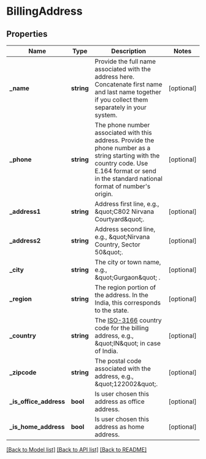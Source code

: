 # BillingAddress

## Properties
Name | Type | Description | Notes
------------ | ------------- | ------------- | -------------
**_name** | **string** | Provide the full name associated with the address here. Concatenate first name and last name together if you collect them separately in your system. | [optional] 
**_phone** | **string** | The phone number associated with this address. Provide the phone number as a string starting with the country code. Use E.164 format or send in the standard national format of number&#39;s origin. | [optional] 
**_address1** | **string** | Address first line, e.g., \&quot;C802 Nirvana Courtyard\&quot;. | [optional] 
**_address2** | **string** | Address second line, e.g., \&quot;Nirvana Country, Sector 50\&quot;. | [optional] 
**_city** | **string** | The city or town name, e.g., \&quot;Gurgaon\&quot; . | [optional] 
**_region** | **string** | The region portion of the address. In the India, this corresponds to the state. | [optional] 
**_country** | **string** | The [ISO-3166](https://en.wikipedia.org/wiki/ISO_3166-1_alpha-2) country code for the billing address, e.g., \&quot;IN\&quot; in case of India. | [optional] 
**_zipcode** | **string** | The postal code associated with the address, e.g., \&quot;122002\&quot;. | [optional] 
**_is_office_address** | **bool** | Is user chosen this address as office address. | [optional] 
**_is_home_address** | **bool** | Is user chosen this address as home address. | [optional] 

[[Back to Model list]](../README.md#documentation-for-models) [[Back to API list]](../README.md#documentation-for-api-endpoints) [[Back to README]](../README.md)


